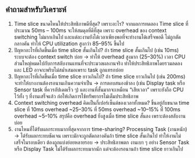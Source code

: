 ## คำถามสำหรับวิเคราะห์

1. Time slice ขนาดไหนให้ประสิทธิภาพดีที่สุด? เพราะอะไร?
จากผลการทดลอง Time slice ที่ประมาณ 50ms – 100ms จะให้สมดุลที่ดีที่สุด เพราะ overhead ของ context switching ไม่มากเกินไป และแต่ละงานยังได้เวลาเพียงพอที่จะทำงานได้เสร็จพอดี ไม่ถูกตัดกลางคัน ทำให้ CPU utilization สูงกว่า 85–95% ขึ้นไป
2. ปัญหาอะไรที่เกิดขึ้นเมื่อ time slice สั้นเกินไป?
ถ้า time slice สั้นเกินไป (เช่น 10ms) ระบบจะต้อง context switch บ่อย → ทำให้ overhead สูงมาก (25–30%) เวลา CPU ส่วนใหญ่หมดไปกับการสลับงานแทนที่จะประมวลผลงานจริง ทำให้ประสิทธิภาพโดยรวมลดลง และ LED อาจกะพริบไม่สม่ำเสมอเพราะ task ถูกแทรกบ่อย
3. ปัญหาอะไรที่เกิดขึ้นเมื่อ time slice ยาวเกินไป?
ถ้า time slice ยาวเกินไป (เช่น 200ms) จะทำให้บางงานต้องรอนานเกินความจำเป็น → การตอบสนองช้าลง (เช่น Display task หรือ Sensor task ที่ควรอัปเดตเร็ว ๆ) และงานที่สั้นมากจะเหมือน “เสียเวลา” เพราะยังถือ CPU ไว้ทั้ง ๆ ที่งานเสร็จแล้ว ก่อให้เกิดการใช้ทรัพยากรไม่เต็มประสิทธิภาพ
4. Context switching overhead คิดเป็นกี่เปอร์เซ็นต์ของเวลาทั้งหมด?
ขึ้นอยู่กับขนาด time slice
ที่ 10ms overhead ~25–30%
ที่ 50ms overhead ~10–15%
ที่ 100ms overhead ~5–10%
สรุปคือ overhead ยิ่งสูงเมื่อ time slice สั้นลง เพราะต้องสลับงานบ่อย
5. งานไหนที่ได้รับผลกระทบมากที่สุดจากการ time-sharing?
Processing Task (งานหนัก) → ได้รับผลกระทบชัดเจน เพราะมักจะถูกตัดกลางคันถ้า time slice สั้นเกินไป ทำให้งานไม่เสร็จในรอบเดียว ต้องถูกแบ่งย่อยหลายรอบ → ประสิทธิภาพตก
งานเบา ๆ อย่าง Sensor Task หรือ Display Task ไม่ได้รับผลกระทบมากนัก แต่จะต้องรอนานถ้า time slice ยาวเกินไป